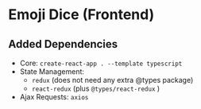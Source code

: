 # Emoji Dice (Frontend)

## Added Dependencies
* Core: ``create-react-app . --template typescript``
* State Management: 
    * ``redux`` (does not need any extra @types package)
    * ``react-redux`` (plus ``@types/react-redux`` )
* Ajax Requests: ``axios``
